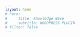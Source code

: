 ```yaml
---
layout: home
# hero:
#     title: Knowledge Base
#     subtitle: WORDPRESS PLUGIN
# filter: false
---
```

